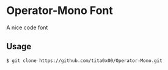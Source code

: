 
# Operator-Mono Font

A nice code font

## Usage

```sh
$ git clone https://github.com/tita0x00/Operator-Mono.git
```





